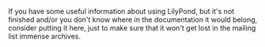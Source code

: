 If you have some useful information about using LilyPond, but it's not
finished and/or you don't know where in the documentation it would belong,
consider putting it here, just to make sure that it won't get lost in the
mailing list immense archives.
